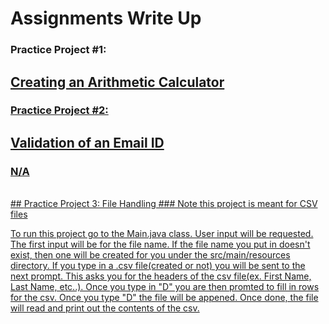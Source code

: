 # Assignments Write Up

### Practice Project #1:
## <a href="https://github.com/evanwatson98/HCL-Simplilearn/tree/main/Assignments/Calculator1.27"> Creating an Arithmetic Calculator

### Practice Project #2:
## <a href="https://github.com/evanwatson98/HCL-Simplilearn/tree/main/Assignments/ValEmail"> Validation of an Email ID
### N/A
<br>
## <a href="https://github.com/evanwatson98/HCL-Simplilearn/tree/main/Assignments/HCL%20Projects/src/main/java/project/hcl/FileHandling"> Practice Project 3: File Handling
### Note this project is meant for CSV files

To run this project go to the Main.java class. User input will be requested. 
The first input will be for the file name. If the file name you put in doesn't exist, 
then one will be created for you under the src/main/resources directory. If you type 
in a .csv file(created or not) you will be sent to the next prompt. This asks you for 
the headers of the csv file(ex. First Name, Last Name, etc..). Once you type in "D" you 
are then promted to fill in rows for the csv. Once you type "D" the file will be appened. 
Once done, the file will read and print out the contents of the csv. 